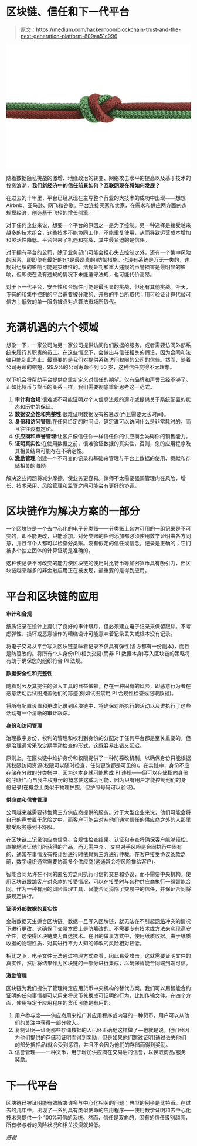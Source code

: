 # 区块链、信任和下一代平台

> 原文：<https://medium.com/hackernoon/blockchain-trust-and-the-next-generation-platform-809aa51c996>

![](img/813f46987c6efc8c393da3ed01b5a1fd.png)

随着数据隐私挑战的激增、地缘政治的转变、网络攻击水平的提高以及基于技术的投资浪潮，**我们新经济中的信任前景如何？互联网现在将如何发展？**

在过去的十年里，平台已经从现在主导整个行业的大技术的成功中出现——想想 Airbnb、亚马逊、网飞和谷歌。平台连接买家和卖家，在需求和供应两方面创造规模经济，创造基于飞轮的增长引擎。

对于任何企业来说，想要一个平台的原因之一是为了控制。另一种选择是接受越来越多的技术组合，这些技术不能协同工作，不能重复使用，从而导致运营成本增加和灵活性降低。平台带来了机遇和挑战，其中最紧迫的是信任。

对于拥有平台的公司，除了业务部门可能会担心失去控制之外，还有一个集中风险的因素，即即使有最好的(也是最昂贵的)防御措施，也没有系统是万无一失的，违规对组织的影响可能是灾难性的。法规处罚和重大违规的声誉损害是最明显的影响，但即使在没有违规的情况下未能遵守法规，也可能代价高昂。

对于下一代平台，安全性和合规性可能是最明显的挑战，但还有其他挑战。今天，专有的和集中控制的平台需要被分散的、开放的平台所取代；用可验证计算代替可信方；低效的单一服务被点对点算法市场所取代。

# 充满机遇的六个领域

想象一下，一家公司为另一家公司提供访问他们数据的服务。或者需要访问外部系统来履行其职责的员工。在这些情况下，会做出与信任相关的假设，因为合同和法律只能到此为止。最重要的是我们对提供系统访问权限的公司的信任。然而，随着公司寿命的缩短，99.9%的公司寿命不到 50 岁，这种信任变得不太理想。

以下机会将帮助平台提供商重新定义对信任的期望。仅有品牌和声誉已经不够了。正如比特币与货币的关系一样，我们需要彻底重新思考这一范式。

1.  **审计和合规**:很难或不可能证明对个人信息法规的遵守或提供关于系统配置的状态和历史的保证。
2.  **数据安全性和完整性**:很难证明数据没有被篡改(而且需要太长时间)。
3.  **身份和访问管理**:在任何给定的时间点，确定谁可以访问什么是非常耗时的，而且往往没有定论。
4.  **供应商和声誉管理**:让客户像信任你一样信任你的供应商会妨碍你的销售能力。
5.  **证明真实性**:在使用数据之前，很难验证数据的真实性，否则，您的应用程序及其相关结果可能存在不确定性。
6.  **激励管理**:创建一个不可变的记录和基础来管理与平台上数据的使用、贡献和存储相关的激励。

解决这些问题将减少摩擦，使业务更容易。律师不太需要强调管理内在风险，增长、技术采用、风险管理和监管之间可能会有更好的协调。

# 区块链作为解决方案的一部分

一个[区块链](https://hackernoon.com/tagged/blockchain)是一个去中心化的电子分类账——分类账上各方可用的一组记录是不可变的，即不能更改，只能添加。对分类账的任何添加都必须使用数学证明由各方同意，并且每个人都可以检查分类账。没有假定的信任或信念，记录是正确的；它们被多个独立团体的计算证明是准确的。

这种使记录不可改变的能力使区块链的使用对比特币等加密货币具有吸引力，但区块链越来越多的非金融应用正在被发现，最重要的是得到应用。

# **平台和区块链的应用**

**审计和合规**

纸质记录在设计上提供了良好的审计跟踪，但必须建立电子记录来保留跟踪。不考虑弹性、损坏或恶意操作的糟糕设计可能意味着记录丢失或根本没有记录。

将电子交易从平台写入区块链意味着记录不仅具有弹性(各方都有一份副本)，而且是防篡改的。将所有个人身份(PI)相关交易(而非 PI 数据本身)写入区块链的策略将有助于确保您的组织符合 PI 法规。

**数据安全性和完整性**

随着对云及其提供的强大工具的日益依赖，存在一种固有的风险，即恶意行为者在恶意活动后试图掩盖他们的踪迹(例如试图禁用 PI 合规性检查或窃取数据)。

将所有配置设置和更改记录到区块链中，将确保对所执行的活动以及谁执行了这些活动有一个清晰的审计跟踪。

**身份和访问管理**

治理数字身份、权利的管理和权利到身份的分配对于任何平台都是至关重要的，但是治理通常采取定期手动检查的形式，这既容易出错又延迟。

原则上，在区块链中维护身份和权限提供了一种防篡改机制，以确保身份只能根据其权限访问资源(权限可以随时检查，任何更改都是可见的)。在实践中，身份不应存储在分散的分类帐中，因为这本身就可能构成 PI 违规——但可以存储指向身份的“指针”,而自我主权身份的概念使这成为可能，因为只有用户才能控制他们的身份记录(在概念上类似于物理护照，但护照号码可以验证)。

**供应商和信誉管理**

公司越来越需要转售第三方供应商提供的服务。对于大型企业来说，他们可能会将自己的声誉置于危险之中，而客户可能会对从他们通常信任的供应商之外的人那里接受服务感到不舒服。

在区块链上记录供应商信息、合规性检查结果、认证和审查将确保客户能够轻松、直接地验证他们所获得的产品，而无需中介。
交易对手风险是合同执行中固有的，通常在事情没有按计划进行时依赖第三方进行仲裁。在客户接受协议条款之前，数字组织通常需要协调多个供应商(这通常会将风险推给客户)。

智能合同允许在不同的匿名方之间执行可信的交易和协议，而不需要中央机构。使用区块链跟踪客户对条款的接受情况，可以在接受时与各种供应商执行一组智能合同。作为一种有用的风险管理工具，智能合同消除了交易中的信任，并保证合同将按规定执行。

**证明外部数据的真实性**

金融数据天生适合区块链。数据一旦写入区块链，就无法在不引起[网络](https://hackernoon.com/tagged/network)冲突的情况下进行更改。这确保了交易本质上是防篡改的。不需要专有技术或方法来实现高安全性，这使得区块链成为首选技术。在旧的做事方式中，使用纸质收据。由于纸质收据的物理性质，对其进行不为人知的修改的风险相对较低。

相比之下，电子文件无法通过物理方式查看，因此易受攻击。这就需要证明文件的真实性，然后将结果作为区块链的一部分进行集成，以确保智能合同端到端可信。

**激励管理**

区块链为我们提供了管理特定应用货币中央机构的替代方案。我们可以用智能合约证明的任何事情都可以用来将货币兑换成可证明的行为，比如传输文件。在四个方面，使用特定于应用程序的货币可能是有用的:

1.  用户参与度——供应商用来推广其应用程序或内容的一种货币，用户可以从他们的关注中获得一部分收入。
2.  复制证明—证明那些存储数据的人已经正确地这样做了—也就是说，他们会因为他们提供的存储和证明而得到奖励，但是如果他们跳过证明(通过丢失他们的部分抵押品)就会受到惩罚，并且不会因为他们的存储而得到奖励。
3.  信誉管理——一种货币，用于增加供应商在交易后的信誉，以换取商品/服务奖励。

# 下一代平台

区块链已被证明能有效解决许多与中心化相关的问题；典型的例子是比特币。在过去的几年中，出现了一系列具有类似使命的应用程序——使用数学证明和去中心化技术来提供一个 100%可信的系统。然而，信任是双向的，固有的信任级别越高，所有参与者的风险状况和相关投资就越低。

*感谢*